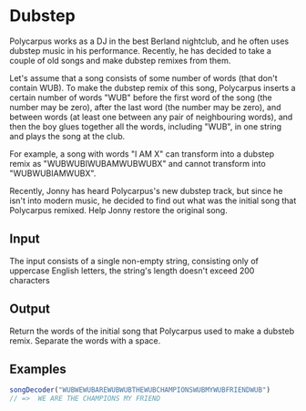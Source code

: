 # Dubstep

Polycarpus works as a DJ in the best Berland nightclub, and he often uses dubstep music in his performance. Recently, he has decided to take a couple of old songs and make dubstep remixes from them.

Let's assume that a song consists of some number of words (that don't contain WUB). To make the dubstep remix of this song, Polycarpus inserts a certain number of words "WUB" before the first word of the song (the number may be zero), after the last word (the number may be zero), and between words (at least one between any pair of neighbouring words), and then the boy glues together all the words, including "WUB", in one string and plays the song at the club.

For example, a song with words "I AM X" can transform into a dubstep remix as "WUBWUBIWUBAMWUBWUBX" and cannot transform into "WUBWUBIAMWUBX".

Recently, Jonny has heard Polycarpus's new dubstep track, but since he isn't into modern music, he decided to find out what was the initial song that Polycarpus remixed. Help Jonny restore the original song.

## Input
The input consists of a single non-empty string, consisting only of uppercase English letters, the string's length doesn't exceed 200 characters

## Output
Return the words of the initial song that Polycarpus used to make a dubsteb remix. Separate the words with a space.

## Examples
```javascript
songDecoder("WUBWEWUBAREWUBWUBTHEWUBCHAMPIONSWUBMYWUBFRIENDWUB")
// =>  WE ARE THE CHAMPIONS MY FRIEND
```
